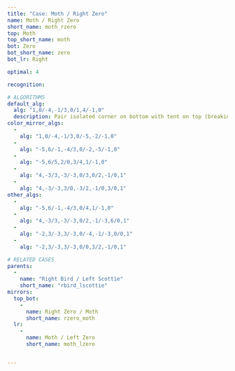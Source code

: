 ```yaml
---
title: "Case: Moth / Right Zero"
name: Moth / Right Zero
short_name: moth_rzero
top: Moth
top_short_name: moth
bot: Zero
bot_short_name: zero
bot_lr: Right

optimal: 4

recognition:

# ALGORITHMS
default_alg:
  alg: "1,0/-4,-1/3,0/1,4/-1,0"
  description: Pair isolated corner on bottom with tent on top (breaking gem) to form good bird/scottie.
color_mirror_algs:
  -
    alg: "1,0/-4,-1/3,0/-5,-2/-1,0"
  -
    alg: "-5,6/-1,-4/3,0/-2,-5/-1,0"
  -
    alg: "-5,6/5,2/0,3/4,1/-1,0"
  -
    alg: "4,-3/3,-3/-3,0/3,0/2,-1/0,1"
  -
    alg: "4,-3/-3,3/0,-3/2,-1/0,3/0,1"
other_algs:
  -
    alg: "-5,6/-1,-4/3,0/4,1/-1,0"
  -
    alg: "4,-3/3,-3/-3,0/2,-1/-3,6/0,1"
  -
    alg: "-2,3/-3,3/-3,0/-4,-1/-3,0/0,1"
  -
    alg: "-2,3/-3,3/-3,0/0,3/2,-1/0,1"

# RELATED CASES
parents:
  -
    name: "Right Bird / Left Scottie"
    short_name: "rbird_lscottie"
mirrors:
  top_bot:
    -
      name: Right Zero / Moth
      short_name: rzero_moth
  lr:
    -
      name: Moth / Left Zero
      short_name: moth_lzero


---
```


